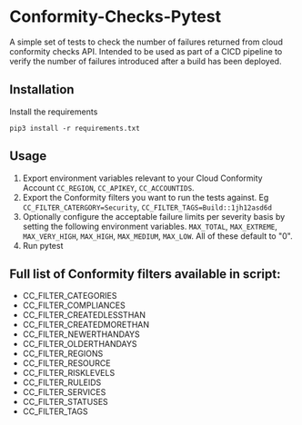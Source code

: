 # Conformity-Checks-Pytest
A simple set of tests to check the number of failures returned from cloud conformity checks API. Intended to be used as part of a CICD pipeline to verify the number of failures introduced after a build has been deployed.

## Installation

Install the requirements
```
pip3 install -r requirements.txt
```

## Usage

1. Export environment variables relevant to your Cloud Conformity Account `CC_REGION`, `CC_APIKEY`, `CC_ACCOUNTIDS`.
2. Export the Conformity filters you want to run the tests against. Eg `CC_FILTER_CATERGORY=Security`, `CC_FILTER_TAGS=Build::1jh12asd6d`
3. Optionally configure the acceptable failure limits per severity basis by setting the following environment variables. `MAX_TOTAL`, `MAX_EXTREME`, `MAX_VERY_HIGH`, `MAX_HIGH`, `MAX_MEDIUM`, `MAX_LOW`. All of these default to "0".
4. Run pytest

## Full list of Conformity filters available in script:
- CC_FILTER_CATEGORIES
- CC_FILTER_COMPLIANCES
- CC_FILTER_CREATEDLESSTHAN
- CC_FILTER_CREATEDMORETHAN
- CC_FILTER_NEWERTHANDAYS
- CC_FILTER_OLDERTHANDAYS
- CC_FILTER_REGIONS
- CC_FILTER_RESOURCE
- CC_FILTER_RISKLEVELS
- CC_FILTER_RULEIDS
- CC_FILTER_SERVICES
- CC_FILTER_STATUSES
- CC_FILTER_TAGS